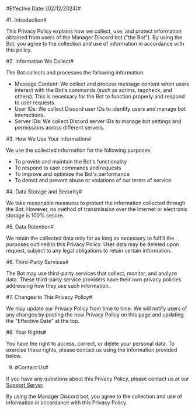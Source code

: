 #Effective Date: [02/12/2024]#

#1. Introduction#

This Privacy Policy explains how we collect, use, and protect information obtained from users of the Manager Discord bot ("the Bot"). By using the Bot, you agree to the collection and use of information in accordance with this policy.

#2. Information We Collect#

The Bot collects and processes the following information:

- Message Content: We collect and process message content when users interact with the Bot's commands (such as scrims, tagcheck, and others). This is necessary for the Bot to function properly and respond to user requests.
- User IDs: We collect Discord user IDs to identify users and manage bot interactions.
- Server IDs: We collect Discord server IDs to manage bot settings and permissions across different servers.

#3. How We Use Your Information#

We use the collected information for the following purposes:

- To provide and maintain the Bot's functionality
- To respond to user commands and requests
- To improve and optimize the Bot's performance
- To detect and prevent abuse or violations of our terms of service

#4. Data Storage and Security#

We take reasonable measures to protect the information collected through the Bot. However, no method of transmission over the Internet or electronic storage is 100% secure.

#5. Data Retention#

We retain the collected data only for as long as necessary to fulfill the purposes outlined in this Privacy Policy. User data may be deleted upon request, subject to any legal obligations to retain certain information.

#6. Third-Party Services#

The Bot may use third-party services that collect, monitor, and analyze data. These third-party service providers have their own privacy policies addressing how they use such information.

#7. Changes to This Privacy Policy#

We may update our Privacy Policy from time to time. We will notify users of any changes by posting the new Privacy Policy on this page and updating the "Effective Date" at the top.

#8. Your Rights#

You have the right to access, correct, or delete your personal data. To exercise these rights, please contact us using the information provided below.

9. #Contact Us#

If you have any questions about this Privacy Policy, please contact us at our [Support Server](https://discord.gg/7jCqhkh9mR).

By using the Manager Discord bot, you agree to the collection and use of information in accordance with this Privacy Policy.
